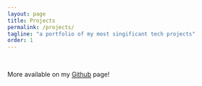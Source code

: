 ```yaml
---
layout: page
title: Projects
permalink: /projects/
tagline: "a portfolio of my most singificant tech projects"
order: 1
---
```






<br>	
<div class="projects" id="projects">
<p> More available on my <a style="border-bottom: 1px dotted black;" href="http://www.github.com/ednunezg">Github</a> page! </p>
</div>



<script type="text/javascript" src="/js/common.js"></script>


<script>

	//1. Open the projects JSON file
	
	var projects = [];
	loadJSON('../projects.json',
	         function(data) { generateContent(data); },
	         function(xhr) { console.error(xhr); }
	);


	//2. Generate "project" divs inside "projects"


	function generateContent(projects){
		console.log(projects);

		var projectsDiv = document.getElementById('projects');

		for (var i = 0; i < projects.length; i++) {
			

			//Check if hidden. NOTE: A non existent (null) hidden property is interpreted as false

			if(projects[i].hidden == "true") continue;

			//Determine the height of the project box

			var projectType = (projects[i].info.length > 220) ? "project" : "miniproject";

			//Create new project div

			var newDiv = document.createElement('div');
			newDiv.className = projectType;
			projectsDiv.appendChild(newDiv);
			

			//Create HTML structure for the project div
			var imageDiv = newDiv.appendChild(document.createElement("div"));
			imageDiv.className = "project-image";

			var bodyDiv = newDiv.appendChild(document.createElement("div"));
			bodyDiv.className = "project-body";
			
			var titleDiv = bodyDiv.appendChild(document.createElement("div"));
			titleDiv.className = "project-title";

			var infoDiv = bodyDiv.appendChild(document.createElement("div"));
			infoDiv.className = "project-info";

			var linksDiv = bodyDiv.appendChild(document.createElement("div"));
			linksDiv.className = "project-links";

			var tagsDiv = bodyDiv.appendChild(document.createElement("ul"));
			tagsDiv.className = "project-tags";


			//image content
			imageDiv.innerHTML = '<img src="{{ site.url }}'+projects[i].image+'" >';
			
			//title content
			titleDiv.innerHTML = '<h2>'+projects[i].title+"</h2>" + '<div class="date">' + projects[i].date + '</div> <br>'
			
			//info content
			infoDiv.innerHTML = '<p>' + projects[i].info + '</p>';

			//links content
			if(projects[i].links.main != null){
				linksDiv.innerHTML += '<a href='+projects[i].links.main+'><i class="fa fa-external-link"></i> Link</a><br>';
			}
			if(projects[i].links.moreinfo != null){
				linksDiv.innerHTML += '<a href='+projects[i].links.moreinfo+'><i class="fa fa-info-circle"></i> More info</a><br>';
			}
			if(projects[i].links.source != null){
				linksDiv.innerHTML += '<a href='+projects[i].links.source+'><i class="fa fa-github"></i> Source Code</a><br>';
			}

			//tags content
			for (var j = 0; j < projects[i].tags.length; j++) {
				var tag = projects[i].tags[j];
				tagsDiv.innerHTML+='<li class="project-tag">'+tag+'</li>'
			}


			projectsDiv.appendChild(document.createElement('br'));
			

		}

	}
	
</script>
